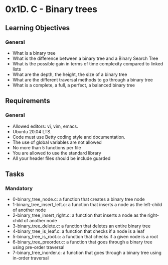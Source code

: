 # 0x1D. C - Binary trees

## Learning Objectives

### General
- What is a binary tree
- What is the difference between a binary tree and a Binary Search Tree
- What is the possible gain in terms of time complexity compared to linked lists
- What are the depth, the height, the size of a binary tree
- What are the different traversal methods to go through a binary tree
- What is a complete, a full, a perfect, a balanced binary tree 


## Requirements

### General
- Allowed editors: vi, vim, emacs.
- Ubuntu 20.04 LTS.
- Code must use Betty coding style and documentation.
- The use of global variables are not allowed
- No more than 5 functions per file
- You are allowed to use the standard library
- All your header files should be include guarded


## Tasks

### Mandatory
- 0-binary_tree_node.c: a function that creates a binary tree node
- 1-binary_tree_insert_left.c: a function that inserts a node as the left-child of another node
- 2-binary_tree_insert_right.c: a function that inserts a node as the right-child of another node
- 3-binary_tree_delete.c: a function that deletes an entire binary tree
- 4-binary_tree_is_leaf.c: a function that checks if a node is a leaf
- 5-binary_tree_is_root.c: a function that checks if a given node is a root
- 6-binary_tree_preorder.c: a function that goes through a binary tree using pre-order traversal
- 7-binary_tree_inorder.c: a function that goes through a binary tree using in-order traversal
